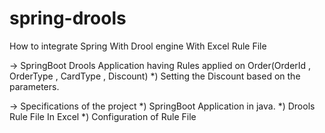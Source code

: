 # spring-drools
How to integrate Spring With Drool engine With Excel Rule File

-> SpringBoot Drools Application having Rules applied on Order(OrderId , OrderType , CardType , Discount)
   *) Setting the Discount based on the parameters.

-> Specifications of the project
   *) SpringBoot Application in java.
   *) Drools Rule File In Excel
   *) Configuration of Rule File 
   
